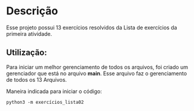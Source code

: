 # Descrição
Esse projeto possui 13 exercícios resolvidos da Lista de exercícios da primeira atividade.

## Utilização:
Para iniciar um melhor gerenciamento de todos os arquivos, foi criado um gerenciador que está no arquivo __main__. Esse arquivo faz o gerenciamento de todos os 13 Arquivos.

Maneira indicada para iniciar o código:
```shell
python3 -m exercícios_lista02
```